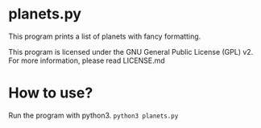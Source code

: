 # planets.py
This program prints a list of planets with fancy formatting.

This program is licensed under the GNU General Public License (GPL) v2. For more information, please read LICENSE.md

# How to use?
Run the program with python3. `python3 planets.py`
